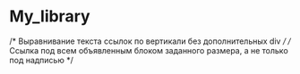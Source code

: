 # My_library
/* Выравнивание текста ссылок по вертикали без дополнительных div  */
/* Ссылка под всем объявленным блоком заданного размера, а не только под надписью */
